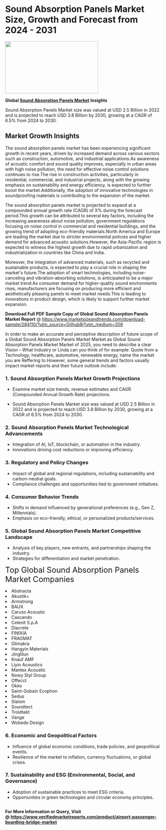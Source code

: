 <H1>Sound Absorption Panels Market Size, Growth and Forecast from 2024 - 2031</H1><img class="aligncenter size-medium wp-image-584254" src="https://thirdeyenews.in/wp-content/uploads/2024/09/Global-Market-Research-300x168.jpeg" alt="" width="300" height="168" /><p><strong>Global&nbsp;<a href="https://www.marketsizeandtrends.com/download-sample/284110/?utm_source=Github8j?utm_medium=206">Sound Absorption Panels Market</a> Insights</strong></p><p>Sound Absorption Panels Market size was valued at USD 2.5 Billion in 2022 and is projected to reach USD 3.8 Billion by 2030, growing at a CAGR of 6.5% from 2024 to 2030.</p><p><h2>Market Growth Insights</h2> <p>The sound absorption panels market has been experiencing significant growth in recent years, driven by increased demand across various sectors such as construction, automotive, and industrial applications.As awareness of acoustic comfort and sound quality improves, especially in urban areas with high noise pollution, the need for effective noise control solutions continues to rise.The rise in construction activities, particularly in residential, commercial, and industrial projects, along with the growing emphasis on sustainability and energy efficiency, is expected to further boost the market.Additionally, the adoption of innovative technologies in soundproofing materials is contributing to the expansion of the market.</p> <p>The sound absorption panels market is projected to expand at a compounded annual growth rate (CAGR) of X% during the forecast period.This growth can be attributed to several key factors, including the increasing awareness about noise pollution, government regulations focusing on noise control in commercial and residential buildings, and the growing trend of adopting eco-friendly materials.North America and Europe are leading the market due to stricter environmental policies and higher demand for advanced acoustic solutions.However, the Asia-Pacific region is expected to witness the highest growth due to rapid urbanization and industrialization in countries like China and India.</p> <p>Moreover, the integration of advanced materials, such as recycled and sustainable products, is expected to play a crucial role in shaping the market's future.The adoption of smart technologies, including noise-canceling and vibration-absorbing solutions, is anticipated to be a major market trend.As consumer demand for higher-quality sound environments rises, manufacturers are focusing on producing more efficient and aesthetically pleasing panels to meet market needs.This is leading to innovations in product design, which is likely to support further market expansion.</p> <p><span class=""><strong>Download Full PDF Sample Copy of Global Sound Absorption Panels Market Report</strong> @ <a href="https://www.marketsizeandtrends.com/download-sample/284110/?utm_source=Github8j?utm_medium=206" target="_blank">https://www.marketsizeandtrends.com/download-sample/284110/?utm_source=Github8j?utm_medium=206</a></span></p><p>In order to make an accurate and perceptive description of future scope of a Global&nbsp;Sound Absorption Panels Market Market as Global&nbsp;Sound Absorption Panels Market Market of 2025, you need to describe a clear Vision &ndash; What Industry or Linda can you think of for example: Quote from a Technology, healthcare, automotive, renewable energy, name the market you are Reffering to.However, some general trends and factors usually impact market reports and their future outlook include:</p><h3>1.&nbsp;<strong>Sound Absorption Panels Market Growth Projections</strong></h3><ul><li>Examine market size trends, revenue estimates and CAGR (Compounded Annual Growth Rate) projections.</li><li><p>Sound Absorption Panels Market size was valued at USD 2.5 Billion in 2022 and is projected to reach USD 3.8 Billion by 2030, growing at a CAGR of 6.5% from 2024 to 2030.</p></li></ul><h3>2.&nbsp;<strong>Sound Absorption Panels Market Technological Advancements</strong></h3><ul><li>Integration of AI, IoT, blockchain, or automation in the industry.</li><li>Innovations driving cost reductions or improving efficiency.</li></ul><h3>3.&nbsp;<strong>Regulatory and Policy Changes</strong></h3><ul><li>Impact of global and regional regulations, including sustainability and carbon-neutral goals.</li><li>Compliance challenges and opportunities tied to government initiatives.</li></ul><h3>4.&nbsp;<strong>Consumer Behavior Trends</strong></h3><ul><li>Shifts in demand influenced by generational preferences (e.g., Gen Z, Millennials).</li><li>Emphasis on eco-friendly, ethical, or personalized products/services.</li></ul><h3>5.&nbsp;<strong>Global Sound Absorption Panels Market Competitive Landscape</strong></h3><ul><li>Analysis of key players, new entrants, and partnerships shaping the industry.</li><li>Strategies for differentiation and market penetration.</li></ul><p data-pm-slice="1 1 []"><span style="color: inherit; font-family: inherit; font-size: 25px;">Top Global Sound Absorption Panels Market Companies</span></p><div class="" data-test-id=""><p><li>Abstracta</li><li> Akustik+</li><li> Armstrong</li><li> BAUX</li><li> Caruso Acoustic</li><li> Cascando</li><li> Celenit S.p.A</li><li> Diacrete</li><li> FINIXIA</li><li> FRAGMAT</li><li> Glimakra</li><li> Hangyin Materials</li><li> Jinglilun</li><li> Knauf AMF</li><li> Liyin Acoustics</li><li> Mantex Acoustic</li><li> Nowy Styl Group</li><li> Offecct</li><li> Okko</li><li> Saint-Gobain Ecophon</li><li> Sedus</li><li> Slalom</li><li> Soundtect</li><li> Troldtekt</li><li> Vange</li><li> Wobedo Design</li></p></div><h3>6.&nbsp;<strong>Economic and Geopolitical Factors</strong></h3><ul><li>Influence of global economic conditions, trade policies, and geopolitical events.</li><li>Resilience of the market to inflation, currency fluctuations, or global crises.</li></ul><h3>7.&nbsp;<strong>Sustainability and ESG (Environmental, Social, and Governance)</strong></h3><ul><li>Adoption of sustainable practices to meet ESG criteria.</li><li>Opportunities in green technologies and circular economy principles.</li></ul><h2><strong style="font-size: 14px;">For More Information or Query, Visit @&nbsp;</strong><a style="background-color: #ffffff; font-size: 14px;" href="https://www.marketsizeandtrends.com/report/sound-absorption-panels-market/" target="_blank">https://www.verifiedmarketreports.com/product/airport-passenger-boarding-bridge-market</a></h2>